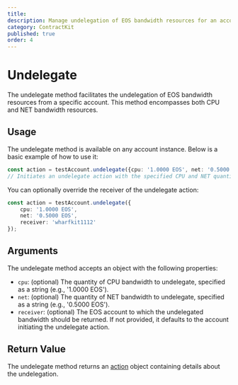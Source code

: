 ```yaml
---
title:
description: Manage undelegation of EOS bandwidth resources for an account.
category: ContractKit
published: true
order: 4
---
```


# Undelegate

The undelegate method facilitates the undelegation of EOS bandwidth resources from a specific account. This method encompasses both CPU and NET bandwidth resources.

## Usage

The undelegate method is available on any account instance. Below is a basic example of how to use it:

```typescript
const action = testAccount.undelegate({cpu: '1.0000 EOS', net: '0.5000 EOS'});
// Initiates an undelegate action with the specified CPU and NET quantities.
```

You can optionally override the receiver of the undelegate action:

```typescript
const action = testAccount.undelegate({
    cpu: '1.0000 EOS',
    net: '0.5000 EOS',
    receiver: 'wharfkit1112'
});
```

## Arguments

The undelegate method accepts an object with the following properties:

- `cpu`: (optional) The quantity of CPU bandwidth to undelegate, specified as a string (e.g., '1.0000 EOS').
- `net`: (optional) The quantity of NET bandwidth to undelegate, specified as a string (e.g., '0.5000 EOS').
- `receiver`: (optional) The EOS account to which the undelegated bandwidth should be returned. If not provided, it defaults to the account initiating the undelegate action.

## Return Value

The undelegate method returns an [action](/docs/antelope/action) object containing details about the undelegation.
